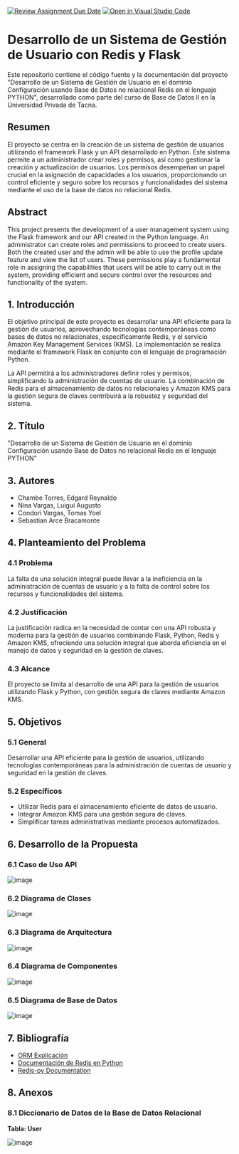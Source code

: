 [![Review Assignment Due Date](https://classroom.github.com/assets/deadline-readme-button-24ddc0f5d75046c5622901739e7c5dd533143b0c8e959d652212380cedb1ea36.svg)](https://classroom.github.com/a/FQNqnBju)
[![Open in Visual Studio Code](https://classroom.github.com/assets/open-in-vscode-718a45dd9cf7e7f842a935f5ebbe5719a5e09af4491e668f4dbf3b35d5cca122.svg)](https://classroom.github.com/online_ide?assignment_repo_id=12894315&assignment_repo_type=AssignmentRepo)

# Desarrollo de un Sistema de Gestión de Usuario con Redis y Flask

Este repositorio contiene el código fuente y la documentación del proyecto "Desarrollo de un Sistema de Gestión de Usuario en el dominio Configuración usando Base de Datos no relacional Redis en el lenguaje PYTHON", desarrollado como parte del curso de Base de Datos II en la Universidad Privada de Tacna.

## Resumen

El proyecto se centra en la creación de un sistema de gestión de usuarios utilizando el framework Flask y un API desarrollado en Python. Este sistema permite a un administrador crear roles y permisos, así como gestionar la creación y actualización de usuarios. Los permisos desempeñan un papel crucial en la asignación de capacidades a los usuarios, proporcionando un control eficiente y seguro sobre los recursos y funcionalidades del sistema mediante el uso de la base de datos no relacional Redis.

## Abstract

This project presents the development of a user management system using the Flask framework and our API created in the Python language. An administrator can create roles and permissions to proceed to create users. Both the created user and the admin will be able to use the profile update feature and view the list of users. These permissions play a fundamental role in assigning the capabilities that users will be able to carry out in the system, providing efficient and secure control over the resources and functionality of the system.

## 1. Introducción

El objetivo principal de este proyecto es desarrollar una API eficiente para la gestión de usuarios, aprovechando tecnologías contemporáneas como bases de datos no relacionales, específicamente Redis, y el servicio Amazon Key Management Services (KMS). La implementación se realiza mediante el framework Flask en conjunto con el lenguaje de programación Python.

La API permitirá a los administradores definir roles y permisos, simplificando la administración de cuentas de usuario. La combinación de Redis para el almacenamiento de datos no relacionales y Amazon KMS para la gestión segura de claves contribuirá a la robustez y seguridad del sistema.

## 2. Título

"Desarrollo de un Sistema de Gestión de Usuario en el dominio Configuración usando Base de Datos no relacional Redis en el lenguaje PYTHON"

## 3. Autores

- Chambe Torres, Edgard Reynaldo
- Nina Vargas, Luigui Augusto
- Condori Vargas, Tomas Yoel
- Sebastian Arce Bracamonte

## 4. Planteamiento del Problema

### 4.1 Problema

La falta de una solución integral puede llevar a la ineficiencia en la administración de cuentas de usuario y a la falta de control sobre los recursos y funcionalidades del sistema.

### 4.2 Justificación

La justificación radica en la necesidad de contar con una API robusta y moderna para la gestión de usuarios combinando Flask, Python, Redis y Amazon KMS, ofreciendo una solución integral que aborda eficiencia en el manejo de datos y seguridad en la gestión de claves.

### 4.3 Alcance

El proyecto se limita al desarrollo de una API para la gestión de usuarios utilizando Flask y Python, con gestión segura de claves mediante Amazon KMS.

## 5. Objetivos

### 5.1 General

Desarrollar una API eficiente para la gestión de usuarios, utilizando tecnologías contemporáneas para la administración de cuentas de usuario y seguridad en la gestión de claves.

### 5.2 Específicos

- Utilizar Redis para el almacenamiento eficiente de datos de usuario.
- Integrar Amazon KMS para una gestión segura de claves.
- Simplificar tareas administrativas mediante procesos automatizados.

## 6. Desarrollo de la Propuesta

### 6.1 Caso de Uso API

![image](https://github.com/UPT-FAING-EPIS/proyecto-2023-ii-bdii-u3-gestion-de-usuario/assets/102675967/ef08a15f-0af9-405a-99db-083d18192717)


### 6.2 Diagrama de Clases

![image](https://github.com/UPT-FAING-EPIS/proyecto-2023-ii-bdii-u3-gestion-de-usuario/assets/102675967/1b2413f8-fa94-4a06-9ccf-680cfce45115)


### 6.3 Diagrama de Arquitectura

![image](https://github.com/UPT-FAING-EPIS/proyecto-2023-ii-bdii-u3-gestion-de-usuario/assets/102675967/cfa59f3c-0f09-475d-bea5-f2997cb6bff5)


### 6.4 Diagrama de Componentes

![image](https://github.com/UPT-FAING-EPIS/proyecto-2023-ii-bdii-u3-gestion-de-usuario/assets/102675967/a9eab504-6570-4750-bc98-6691589fa621)


### 6.5 Diagrama de Base de Datos

![image](https://github.com/UPT-FAING-EPIS/proyecto-2023-ii-bdii-u3-gestion-de-usuario/assets/102675967/aad2b9e2-d024-43cd-92ae-7c8c10cf7a88)


## 7. Bibliografía

- [ORM Explicación](https://codigofacilito.com/articulos/orm-explicacion)
- [Documentación de Redis en Python](https://redis.io/docs/connect/clients/python/)
- [Redis-py Documentation](https://redis-py.readthedocs.io/en/stable/)

## 8. Anexos

### 8.1 Diccionario de Datos de la Base de Datos Relacional

**Tabla: User**

![image](https://github.com/UPT-FAING-EPIS/proyecto-2023-ii-bdii-u3-gestion-de-usuario/assets/102675967/e901a3d9-bee2-4686-b33e-13f0b502c86a)

